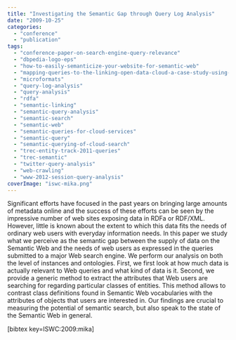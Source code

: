 ```yaml
---
title: "Investigating the Semantic Gap through Query Log Analysis"
date: "2009-10-25"
categories:
  - "conference"
  - "publication"
tags:
  - "conference-paper-on-search-engine-query-relevance"
  - "dbpedia-logo-eps"
  - "how-to-easily-semanticize-your-website-for-semantic-web"
  - "mapping-queries-to-the-linking-open-data-cloud-a-case-study-using-dbpedia"
  - "microformats"
  - "query-log-analysis"
  - "query-analysis"
  - "rdfa"
  - "semantic-linking"
  - "semantic-query-analysis"
  - "semantic-search"
  - "semantic-web"
  - "semantic-queries-for-cloud-services"
  - "semantic-query"
  - "semantic-querying-of-cloud-search"
  - "trec-entity-track-2011-queries"
  - "trec-semantic"
  - "twitter-query-analysis"
  - "web-crawling"
  - "www-2012-session-query-analysis"
coverImage: "iswc-mika.png"
---
```


Significant efforts have focused in the past years on bringing large amounts of metadata online and the success of these efforts can be seen by the impressive number of web sites exposing data in RDFa or RDF/XML. However, little is known about the extent to which this data fits the needs of ordinary web users with everyday information needs. In this paper we study what we perceive as the semantic gap between the supply of data on the Semantic Web and the needs of web users as expressed in the queries submitted to a major Web search engine. We perform our analysis on both the level of instances and ontologies. First, we first look at how much data is actually relevant to Web queries and what kind of data is it. Second, we provide a generic method to extract the attributes that Web users are searching for regarding particular classes of entities. This method allows to contrast class definitions found in Semantic Web vocabularies with the attributes of objects that users are interested in. Our findings are crucial to measuring the potential of semantic search, but also speak to the state of the Semantic Web in general.

\[bibtex key=ISWC:2009:mika\]
